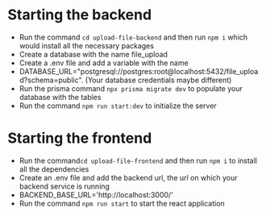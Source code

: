 # Starting the backend

- Run the command `cd upload-file-backend` and then run `npm i` which would install all the necessary packages
- Create a database with the name file_upload
- Create a .env file and add a variable with the name
- DATABASE_URL="postgresql://postgres:root@localhost:5432/file_upload?schema=public". (Your database credentials maybe different)
- Run the prisma command `npx prisma migrate dev` to populate your database with the tables
- Run the command `npm run start:dev` to initialize the server

# Starting the frontend

- Run the command`cd upload-file-frontend` and then run `npm i` to install all the dependencies
- Create an .env file and add the backend url, the url on which your backend service is running 
- BACKEND_BASE_URL='http://localhost:3000/'
- Run the command `npm run start` to start the react application

